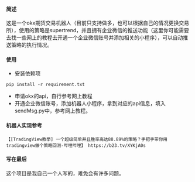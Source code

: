 #### 简述

这是一个okx期货交易机器人（目前只支持做多，也可以根据自己的情况更换交易所），使用的策略是supertrend，并且拥有企业微信的推送功能（这里你可能需要去找一些网上的教程去开通一个企业微信账号并添加相关的小程序），可以自动推送策略的执行情况。

#### 使用

* 安装依赖项

```
pip install -r requirement.txt
```

* 申请okx的api，自行参考网上教程
* 开通企业微信账号，添加机器人小程序，拿到对应的api信息，填入sendMsg.py中，参考网上教程。

####  机器人实现参考

```
【[TradingView教學] 一个超级简单并且胜率高达88.89%的策略？手把手带你用tradingview做个策略回测-哔哩哔哩】 https://b23.tv/XYKjA0s
```

#### 写在最后

这个项目是我自己一个人写的，难免会有许多问题。





